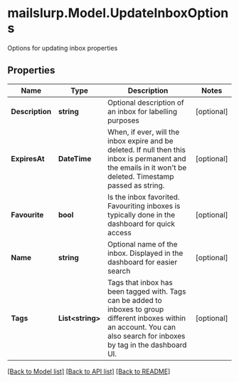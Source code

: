 # mailslurp.Model.UpdateInboxOptions
Options for updating inbox properties
## Properties

Name | Type | Description | Notes
------------ | ------------- | ------------- | -------------
**Description** | **string** | Optional description of an inbox for labelling purposes | [optional] 
**ExpiresAt** | **DateTime** | When, if ever, will the inbox expire and be deleted. If null then this inbox is permanent and the emails in it won&#39;t be deleted. Timestamp passed as string. | [optional] 
**Favourite** | **bool** | Is the inbox favorited. Favouriting inboxes is typically done in the dashboard for quick access | [optional] 
**Name** | **string** | Optional name of the inbox. Displayed in the dashboard for easier search | [optional] 
**Tags** | **List&lt;string&gt;** | Tags that inbox has been tagged with. Tags can be added to inboxes to group different inboxes within an account. You can also search for inboxes by tag in the dashboard UI. | [optional] 

[[Back to Model list]](../README.md#documentation-for-models) [[Back to API list]](../README.md#documentation-for-api-endpoints) [[Back to README]](../README.md)

